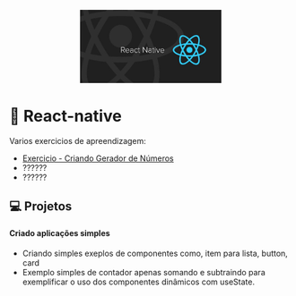 <p align="center">
  <img alt="logo-react-native" src="./react-native.jpg" width="50%">
</p>

# 🚀 React-native

Varios exercicios de apreendizagem:

- [Exercicio - Criando Gerador de Números](./number-generator)
- ??????
- ??????

## 💻 Projetos

#### Criado aplicações simples

- Criando simples exeplos de componentes como, item para lista, button, card
- Exemplo simples de contador apenas somando e subtraindo para exemplificar o uso dos componentes dinâmicos com useState.
